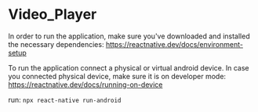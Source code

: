 # Video_Player

In order to run the application, make sure you've downloaded and installed the necessary dependencies:
  https://reactnative.dev/docs/environment-setup
  
To run the application connect a physical or virtual android device. In case you connected physical device, make sure it is on developer mode: https://reactnative.dev/docs/running-on-device

run: 
`npx react-native run-android`
